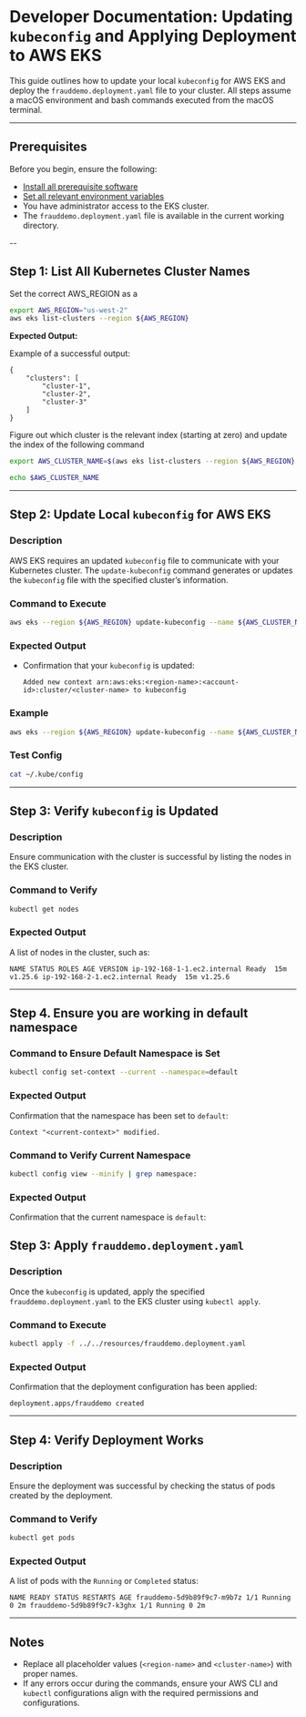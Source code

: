 # Developer Documentation: Updating `kubeconfig` and Applying Deployment to AWS EKS

This guide outlines how to update your local `kubeconfig` for AWS EKS and deploy the `frauddemo.deployment.yaml` file to your cluster. All steps assume a macOS environment and bash commands executed from the macOS terminal.

---

## Prerequisites
Before you begin, ensure the following:
- [Install all prerequisite software](prerequisite_installations.md)
- [Set all relevant environment variables](get_and_set_environment_variables.md)
- You have administrator access to the EKS cluster.
- The `frauddemo.deployment.yaml` file is available in the current working directory.

--

## Step 1: List All Kubernetes Cluster Names
Set the correct AWS_REGION as a 

```bash
export AWS_REGION="us-west-2"
aws eks list-clusters --region ${AWS_REGION}
```

**Expected Output:**

Example of a successful output:
```text
{
    "clusters": [
        "cluster-1",
        "cluster-2",
        "cluster-3"
    ]
}
```

Figure out which cluster is the relevant index (starting at zero) and update the index of the following command

```bash
export AWS_CLUSTER_NAME=$(aws eks list-clusters --region ${AWS_REGION} --output json | jq -r '.clusters[0]')
```

```bash
echo $AWS_CLUSTER_NAME
```

---

## Step 2: Update Local `kubeconfig` for AWS EKS

### Description
AWS EKS requires an updated `kubeconfig` file to communicate with your Kubernetes cluster. The `update-kubeconfig` command generates or updates the `kubeconfig` file with the specified cluster’s information.

### Command to Execute
```bash
aws eks --region ${AWS_REGION} update-kubeconfig --name ${AWS_CLUSTER_NAME}
```

### Expected Output
- Confirmation that your `kubeconfig` is updated:
  ```
  Added new context arn:aws:eks:<region-name>:<account-id>:cluster/<cluster-name> to kubeconfig
  ```

### Example
```bash
aws eks --region ${AWS_REGION} update-kubeconfig --name ${AWS_CLUSTER_NAME}
```

### Test Config
```bash
cat ~/.kube/config
```

---

## Step 3: Verify `kubeconfig` is Updated

### Description
Ensure communication with the cluster is successful by listing the nodes in the EKS cluster.

### Command to Verify
```bash
kubectl get nodes
```

### Expected Output
A list of nodes in the cluster, such as:
```text
NAME STATUS ROLES AGE VERSION ip-192-168-1-1.ec2.internal Ready  15m v1.25.6 ip-192-168-2-1.ec2.internal Ready  15m v1.25.6
```

---

## Step 4. Ensure you are working in default namespace
### Command to Ensure Default Namespace is Set
```bash
kubectl config set-context --current --namespace=default
```

### Expected Output
Confirmation that the namespace has been set to `default`:
```plaintext
Context "<current-context>" modified.
```

### Command to Verify Current Namespace
```bash
kubectl config view --minify | grep namespace:
```

### Expected Output
Confirmation that the current namespace is `default`:



## Step 3: Apply `frauddemo.deployment.yaml`

### Description
Once the `kubeconfig` is updated, apply the specified `frauddemo.deployment.yaml` to the EKS cluster using `kubectl apply`.

### Command to Execute
```bash
kubectl apply -f ../../resources/frauddemo.deployment.yaml
```

### Expected Output
Confirmation that the deployment configuration has been applied:
```plaintext
deployment.apps/frauddemo created
```

---

## Step 4: Verify Deployment Works

### Description
Ensure the deployment was successful by checking the status of pods created by the deployment.

### Command to Verify
```bash
kubectl get pods
```

### Expected Output
A list of pods with the `Running` or `Completed` status:
```plaintext
NAME READY STATUS RESTARTS AGE frauddemo-5d9b89f9c7-m9b7z 1/1 Running 0 2m frauddemo-5d9b89f9c7-k3ghx 1/1 Running 0 2m
```


---

## Notes
- Replace all placeholder values (`<region-name>` and `<cluster-name>`) with proper names.
- If any errors occur during the commands, ensure your AWS CLI and `kubectl` configurations align with the required permissions and configurations.
